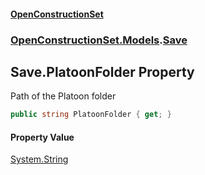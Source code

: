 #### [OpenConstructionSet](index 'index')
### [OpenConstructionSet.Models](index#OpenConstructionSet_Models 'OpenConstructionSet.Models').[Save](lSeaf7mywqVjOzlI14k6Ow 'OpenConstructionSet.Models.Save')
## Save.PlatoonFolder Property
Path of the Platoon folder  
```csharp
public string PlatoonFolder { get; }
```
#### Property Value
[System.String](https://docs.microsoft.com/en-us/dotnet/api/System.String 'System.String')
